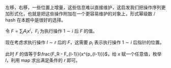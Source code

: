 左移，右移，一些位置上增量，这些信息难以直接维护，这启发我们把操作序列更加形式化，也就是把这些操作附加在一个更容易维护的对象上，形式幂级数 / hash 在本题中是很好的选择。

令 $F = \sum_i A_i x^i$，$F_i$ 为执行操作 $1∼i$ 后 $F$ 的值。

现在考虑求执行操作 $l∼r$ 后的 $F$，这需要 $p_i$ 表示执行操作 $1∼i$ 后指针的位置。

此时 $F$ 的值等于$\frac{F_R - F_{l-1}}{x^{p_{l-1}}}$，给 $x$ 赋一个任意值，枚举 $l$，利用 $\text{map}$ 求出满足条件的 $r$ 即可。